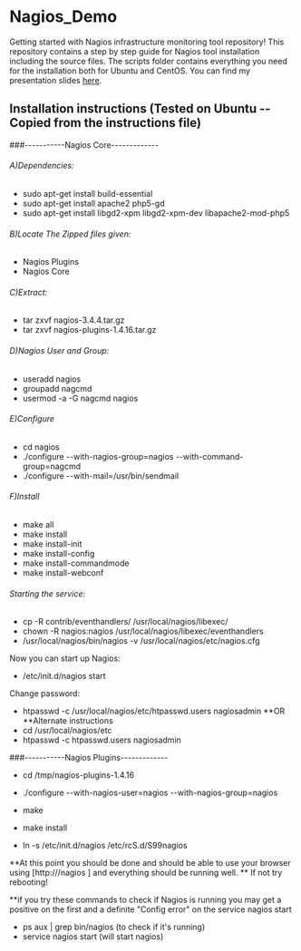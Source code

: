 # Nagios_Demo
Getting started with Nagios infrastructure monitoring tool repository!
This repository contains a step by step guide for Nagios tool installation including the source files.
The scripts folder contains everything you need for the installation both for Ubuntu and CentOS.
You can find my presentation slides [here](http://www.slideshare.net/PanagiotisGarefalaki/storage-managment-using-nagios).


## Installation instructions (Tested on Ubuntu -- Copied from the instructions file)
###-----------Nagios Core-------------
###### A)Dependencies:
  * sudo apt-get install build-essential
  * sudo apt-get install apache2 php5-gd
  * sudo apt-get install libgd2-xpm libgd2-xpm-dev libapache2-mod-php5

###### B)Locate The Zipped files given:
  * Nagios Plugins
  * Nagios Core

###### C)Extract:
  * tar zxvf nagios-3.4.4.tar.gz
  * tar zxvf nagios-plugins-1.4.16.tar.gz

###### D)Nagios User and Group:
  * useradd nagios
  * groupadd nagcmd
  * usermod -a -G nagcmd nagios

###### E)Configure
  * cd nagios
  * ./configure --with-nagios-group=nagios --with-command-group=nagcmd 
  * ./configure --with-mail=/usr/bin/sendmail

###### F)Install 
  * make all
  * make install
  * make install-init
  * make install-config
  * make install-commandmode
  * make install-webconf

###### Starting the service:
  * cp -R contrib/eventhandlers/ /usr/local/nagios/libexec/
  * chown -R nagios:nagios /usr/local/nagios/libexec/eventhandlers
  * /usr/local/nagios/bin/nagios -v /usr/local/nagios/etc/nagios.cfg

  Now you can start up Nagios:
  * /etc/init.d/nagios start

  Change password:
  * htpasswd -c /usr/local/nagios/etc/htpasswd.users nagiosadmin
  **OR
  **Alternate instructions
  * cd /usr/local/nagios/etc 
  * htpasswd -c htpasswd.users nagiosadmin

###-----------Nagios Plugins-------------
  * cd /tmp/nagios-plugins-1.4.16
  * ./configure --with-nagios-user=nagios --with-nagios-group=nagios
  * make
  * make install

  * ln -s /etc/init.d/nagios /etc/rcS.d/S99nagios

**At this point you should be done and should be able to use your browser using [http://<your nagios ip>/nagios ] and everything should be running well. **
If not try rebooting!

**if you try these commands to check if Nagios is running you may get a positive on the first and a definite "Config error" on the service nagios start
* ps aux | grep bin/nagios (to check if it's running)
* service nagios start (will start nagios)
